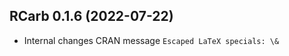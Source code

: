 




<!-- NEWS.md was auto-generated by NEWS.Rmd. Please DO NOT edit by hand!-->

## RCarb 0.1.6 (2022-07-22)

-   Internal changes CRAN message `Escaped LaTeX specials: \&`
